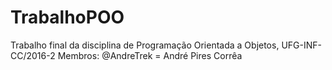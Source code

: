 # TrabalhoPOO
Trabalho final da disciplina de Programação Orientada a Objetos, UFG-INF-CC/2016-2
Membros: 
@AndreTrek = André Pires Corrêa
